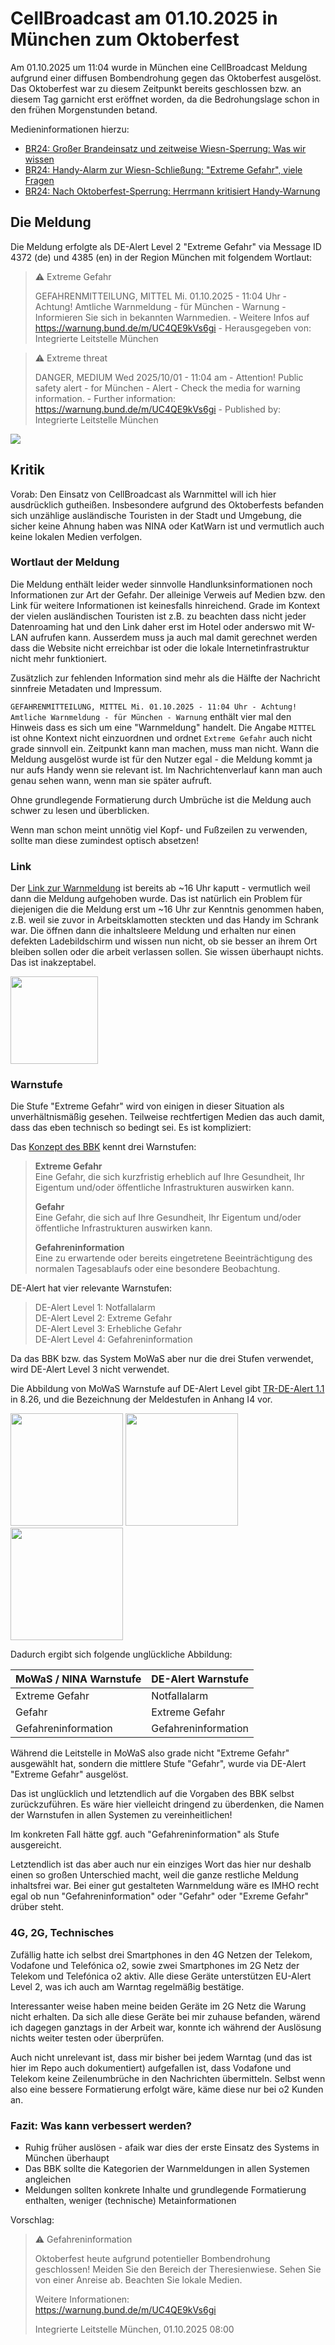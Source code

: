 # CellBroadcast am 01.10.2025 in München zum Oktoberfest

Am 01.10.2025 um 11:04 wurde in München eine CellBroadcast Meldung aufgrund einer diffusen Bombendrohung gegen das Oktoberfest ausgelöst. Das Oktoberfest war zu diesem Zeitpunkt bereits geschlossen bzw. an diesem Tag garnicht erst eröffnet worden, da die Bedrohungslage schon in den frühen Morgenstunden betand.

Medieninformationen hierzu:
- [BR24: Großer Brandeinsatz und zeitweise Wiesn-Sperrung: Was wir wissen
](https://www.br.de/nachrichten/bayern/grosser-brandeinsatz-und-zeitweise-wiesn-sperrung-was-wir-wissen,UyNeYtd)
- [BR24: Handy-Alarm zur Wiesn-Schließung: "Extreme Gefahr", viele Fragen](https://www.br.de/nachrichten/bayern/extreme-gefahr-wirbel-um-handy-alarm-wegen-wiesn-schliessung,UyO5gh4)
- [BR24: Nach Oktoberfest-Sperrung: Herrmann kritisiert Handy-Warnung](https://www.br.de/nachrichten/bayern/nach-oktoberfest-sperrung-herrmann-kritisiert-handy-warnung,UyT9eET)

## Die Meldung
Die Meldung erfolgte als DE-Alert Level 2 "Extreme Gefahr" via Message ID 4372 (de) und 4385 (en) in der Region München mit folgendem Wortlaut:

> ⚠️ Extreme Gefahr
> 
> GEFAHRENMITTEILUNG, MITTEL Mi. 01.10.2025 - 11:04 Uhr - Achtung! Amtliche Warnmeldung - für München - Warnung - Informieren Sie sich in bekannten Warnmedien. - Weitere Infos auf https://warnung.bund.de/m/UC4QE9kVs6gi - Herausgegeben von: Integrierte Leitstelle München

> ⚠️ Extreme threat
> 
> DANGER, MEDIUM Wed 2025/10/01 - 11:04 am - Attention! Public safety alert - for München - Alert - Check the media for warning information. - Further information: https://warnung.bund.de/m/UC4QE9kVs6gi - Published by: Integrierte Leitstelle München

<img src="res/img/2025-10-01_Warnmeldung.png">

## Kritik

Vorab: Den Einsatz von CellBroadcast als Warnmittel will ich hier ausdrücklich gutheißen. Insbesondere aufgrund des Oktoberfests befanden sich unzählige ausländische Touristen in der Stadt und Umgebung, die sicher keine Ahnung haben was NINA oder KatWarn ist und vermutlich auch keine lokalen Medien verfolgen.

### Wortlaut der Meldung
Die Meldung enthält leider weder sinnvolle Handlunksinformationen noch Informationen zur Art der Gefahr. Der alleinige Verweis auf Medien bzw. den Link für weitere Informationen ist keinesfalls hinreichend. Grade im Kontext der vielen ausländischen Touristen ist z.B. zu beachten dass nicht jeder Datenroaming hat und den Link daher erst im Hotel oder anderswo mit W-LAN aufrufen kann. Ausserdem muss ja auch mal damit gerechnet werden dass die Website nicht erreichbar ist oder die lokale Internetinfrastruktur nicht mehr funktioniert.

Zusätzlich zur fehlenden Information sind mehr als die Hälfte der Nachricht sinnfreie Metadaten und Impressum.

`GEFAHRENMITTEILUNG, MITTEL Mi. 01.10.2025 - 11:04 Uhr - Achtung! Amtliche Warnmeldung - für München - Warnung` enthält vier mal den Hinweis dass es sich um eine "Warnmeldung" handelt. Die Angabe `MITTEL` ist ohne Kontext nicht einzuordnen und ordnet `Extreme Gefahr` auch nicht grade sinnvoll ein.
Zeitpunkt kann man machen, muss man nicht. Wann die Meldung ausgelöst wurde ist für den Nutzer egal - die Meldung kommt ja nur aufs Handy wenn sie relevant ist. Im Nachrichtenverlauf kann man auch genau sehen wann, wenn man sie später aufruft.

Ohne grundlegende Formatierung durch Umbrüche ist die Meldung auch schwer zu lesen und überblicken.

Wenn man schon meint unnötig viel Kopf- und Fußzeilen zu verwenden, sollte man diese zumindest optisch absetzen!

### Link
Der [Link zur Warnmeldung](https://warnung.bund.de/m/UC4QE9kVs6gi) ist bereits ab ~16 Uhr kaputt - vermutlich weil dann die Meldung aufgehoben wurde. Das ist natürlich ein Problem für diejenigen die die Meldung erst um ~16 Uhr zur Kenntnis genommen haben, z.B. weil sie zuvor in Arbeitsklamotten steckten und das Handy im Schrank war.
Die öffnen dann die inhaltsleere Meldung und erhalten nur einen defekten Ladebildschirm und wissen nun nicht, ob sie besser an ihrem Ort bleiben sollen oder die arbeit verlassen sollen. Sie wissen überhaupt nichts. Das ist inakzeptabel. 

<img src="res/img/2025-10-01_warnung_loading.png" height="140">

### Warnstufe
Die Stufe "Extreme Gefahr" wird von einigen in dieser Situation als unverhältnismäßig gesehen. Teilweise rechtfertigen Medien das auch damit, dass das eben technisch so bedingt sei. Es ist kompliziert:

Das [Konzept des BBK](https://www.bbk.bund.de/DE/Warnung-Vorsorge/Warn-App-NINA/Funktion-Inhalt/Warnmeldungen/_documents/dossier_warnmeldungen-3.html?nn=20098#vt-sprg-1) kennt drei Warnstufen:

> **Extreme Gefahr**  
> Eine Gefahr, die sich kurzfristig erheblich auf Ihre Gesundheit, Ihr Eigentum und/oder öffentliche Infrastrukturen auswirken kann.
> 
> **Gefahr**  
> Eine Gefahr, die sich auf Ihre Gesundheit, Ihr Eigentum und/oder öffentliche Infrastrukturen auswirken kann.
> 
> **Gefahreninformation**  
> Eine zu erwartende oder bereits eingetretene Beeinträchtigung des normalen Tagesablaufs oder eine besondere Beobachtung.

DE-Alert hat vier relevante Warnstufen:

> DE-Alert Level 1: Notfallalarm   
> DE-Alert Level 2: Extreme Gefahr   
> DE-Alert Level 3: Erhebliche Gefahr  
> DE-Alert Level 4: Gefahreninformation  

Da das BBK bzw. das System MoWaS aber nur die drei Stufen verwendet, wird DE-Alert Level 3 nicht verwendet.

Die Abbildung von MoWaS Warnstufe auf DE-Alert Level gibt [TR-DE-Alert 1.1](https://www.bundesnetzagentur.de/SharedDocs/Downloads/DE/Sachgebiete/Telekommunikation/Unternehmen_Institutionen/Anbieterpflichten/OeffentlicheSicherheit/DEAlert/Downlaod_TR-DE-Alert_1.1_Final.pdf) in 8.26, und die Bezeichnung der Meldestufen in Anhang I4 vor.

<img src="res/img/MoWaS_NINA_Warnstufen.png" height="180">
<img src="res/img/TR-DE-Alert_1.1_Final_Warnstufen_Abbildung.png" height="180">
<img src="res/img/TR-DE-Alert_1.1_Final_Warnstufen_Tabelle.png" height="180">

Dadurch ergibt sich folgende unglückliche Abbildung:

| MoWaS / NINA Warnstufe | DE-Alert Warnstufe  |
| ---------------------- | ------------------- |
| Extreme Gefahr         | Notfallalarm        |
| Gefahr                 | Extreme Gefahr      |
| Gefahreninformation    | Gefahreninformation |

Während die Leitstelle in MoWaS also grade nicht "Extreme Gefahr" ausgewählt hat, sondern die mittlere Stufe "Gefahr", wurde via DE-Alert "Extreme Gefahr" ausgelöst.

Das ist unglücklich und letztendlich auf die Vorgaben des BBK selbst zurückzuführen. Es wäre hier vielleicht dringend zu überdenken, die Namen der Warnstufen in allen Systemen zu vereinheitlichen!

Im konkreten Fall hätte ggf. auch "Gefahreninformation" als Stufe ausgereicht.

Letztendlich ist das aber auch nur ein einziges Wort das hier nur deshalb einen so großen Unterschied macht, weil die ganze restliche Meldung inhaltsfrei war. Bei einer gut gestalteten Warnmeldung wäre es IMHO recht egal ob nun "Gefahreninformation" oder "Gefahr" oder "Exreme Gefahr" drüber steht.

### 4G, 2G, Technisches
Zufällig hatte ich selbst drei Smartphones in den 4G Netzen der Telekom, Vodafone und Telefónica o2, sowie zwei Smartphones im 2G Netz der Telekom und Telefónica o2 aktiv. Alle diese Geräte unterstützen EU-Alert Level 2, was ich auch am Warntag regelmäßig bestätige.

Interessanter weise haben meine beiden Geräte im 2G Netz die Warung nicht erhalten. Da sich alle diese Geräte bei mir zuhause befanden, wärend ich dagegen ganztags in der Arbeit war, konnte ich während der Auslösung nichts weiter testen oder überprüfen.

Auch nicht unrelevant ist, dass mir bisher bei jedem Warntag (und das ist hier im Repo auch dokumentiert) aufgefallen ist, dass Vodafone und Telekom keine Zeilenumbrüche in den Nachrichten übermitteln. Selbst wenn also eine bessere Formatierung erfolgt wäre, käme diese nur bei o2 Kunden an.

### Fazit: Was kann verbessert werden?
- Ruhig früher auslösen - afaik war dies der erste Einsatz des Systems in München überhaupt
- Das BBK sollte die Kategorien der Warnmeldungen in allen Systemen angleichen
- Meldungen sollten konkrete Inhalte und grundlegende Formatierung enthalten, weniger (technische) Metainformationen

Vorschlag:
> ⚠️ Gefahreninformation
> 
> Oktoberfest heute aufgrund potentieller Bombendrohung geschlossen! Meiden Sie den Bereich der Theresienwiese. Sehen Sie von einer Anreise ab. Beachten Sie lokale Medien.
> 
> Weitere Informationen:  
> https://warnung.bund.de/m/UC4QE9kVs6gi
> 
> Integrierte Leitstelle München, 01.10.2025 08:00